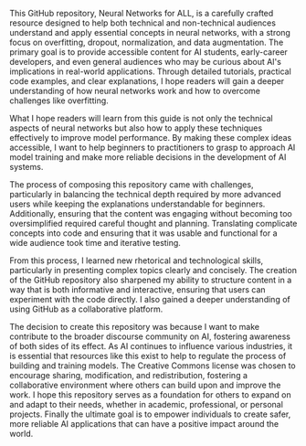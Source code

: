 This GitHub repository, Neural Networks for ALL, is a carefully crafted resource designed to help both technical and non-technical audiences understand and apply essential concepts in neural networks, with a strong focus on overfitting, dropout, normalization, and data augmentation. The primary goal is to provide accessible content for AI students, early-career developers, and even general audiences who may be curious about AI's implications in real-world applications. Through detailed tutorials, practical code examples, and clear explanations, I hope readers will gain a deeper understanding of how neural networks work and how to overcome challenges like overfitting.

What I hope readers will learn from this guide is not only the technical aspects of neural networks but also how to apply these techniques effectively to improve model performance. By making these complex ideas accessible, I want to help beginners to practitioners to grasp to approach AI model training and make more reliable decisions in the development of AI systems.

The process of composing this repository came with challenges, particularly in balancing the technical depth required by more advanced users while keeping the explanations understandable for beginners. Additionally, ensuring that the content was engaging without becoming too oversimplified required careful thought and planning. Translating complicate concepts into code and ensuring that it was usable and functional for a wide audience took time and iterative testing.

From this process, I learned new rhetorical and technological skills, particularly in presenting complex topics clearly and concisely. The creation of the GitHub repository also sharpened my ability to structure content in a way that is both informative and interactive, ensuring that users can experiment with the code directly. I also gained a deeper understanding of using GitHub as a collaborative platform.

The decision to create this repository was because I want to make contribute to the broader discourse community on AI, fostering awareness of both sides of its effect. As AI continues to influence various industries, it is essential that resources like this exist to help to regulate the process of building and training models. The Creative Commons license was chosen to encourage sharing, modification, and redistribution, fostering a collaborative environment where others can build upon and improve the work. I hope this repository serves as a foundation for others to expand on and adapt to their needs, whether in academic, professional, or personal projects. Finally the ultimate goal is to empower individuals to create safer, more reliable AI applications that can have a positive impact around the world.
